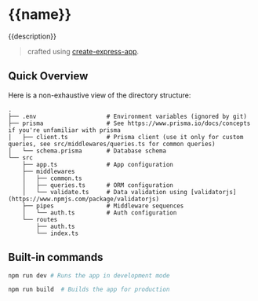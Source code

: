 # {{name}}

{{description}}

> crafted using [create-express-app](https://github.com/rocambille/create-express-app).

## Quick Overview

Here is a non-exhaustive view of the directory structure:

```
.
├── .env                    # Environment variables (ignored by git)
├── prisma                  # See https://www.prisma.io/docs/concepts if you're unfamiliar with prisma
│   ├── client.ts           # Prisma client (use it only for custom queries, see src/middlewares/queries.ts for common queries)
│   └── schema.prisma       # Database schema
└── src
    ├── app.ts              # App configuration
    ├── middlewares
    │   ├── common.ts
    │   ├── queries.ts      # ORM configuration
    │   └── validate.ts     # Data validation using [validatorjs](https://www.npmjs.com/package/validatorjs)
    ├── pipes               # Middleware sequences
    │   └── auth.ts         # Auth configuration
    └── routes
        ├── auth.ts
        └── index.ts
```

## Built-in commands

```bash
npm run dev # Runs the app in development mode
```

```bash
npm run build  # Builds the app for production
```
